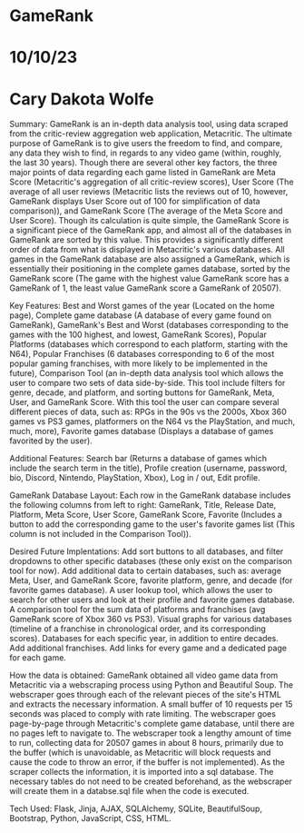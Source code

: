 # GameRank
# 10/10/23
# Cary Dakota Wolfe

Summary: 
GameRank is an in-depth data analysis tool, using data scraped from the critic-review aggregation web application, Metacritic. The ultimate purpose of GameRank is to give users the freedom to find, and compare, any data they wish to find, in regards to any video game (within, roughly, the last 30 years). Though there are several other key factors, the three major points of data regarding each game listed in GameRank are Meta Score (Metacritic's aggregation of all critic-review scores), User Score (The average of all user reviews (Metacritic lists the reviews out of 10, however, GameRank displays User Score out of 100 for simplification of data comparison)), and GameRank Score (The average of the Meta Score and User Score). Though its calculation is quite simple, the GameRank Score is a significant piece of the GameRank app, and almost all of the databases in GameRank are sorted by this value. This provides a significantly different order of data from what is displayed in Metacritic's various databases. All games in the GameRank database are also assigned a GameRank, which is essentially their positioning in the complete games database, sorted by the GameRank score (The game with the highest value GameRank score has a GameRank of 1, the least value GameRank score a GameRank of 20507).

Key Features: 
Best and Worst games of the year (Located on the home page), Complete game database (A database of every game found on GameRank), GameRank's Best and Worst (databases corresponding to the games with the 100 highest, and lowest, GameRank Scores), Popular Platforms (databases which correspond to each platform, starting with the N64), Popular Franchises (6 databases corresponding to 6 of the most popular gaming franchises, with more likely to be implemented in the future), Comparison Tool (an in-depth data analysis tool which allows the user to compare two sets of data side-by-side. This tool include filters for genre, decade, and platform, and sorting buttons for GameRank, Meta, User, and GameRank Score. With this tool the user can compare several different pieces of data, such as: RPGs in the 90s vs the 2000s, Xbox 360 games vs PS3 games, platformers on the N64 vs the PlayStation, and much, much, more), Favorite games database (Displays a database of games favorited by the user).

Additional Features: 
Search bar (Returns a database of games which include the search term in the title), Profile creation (username, password, bio, Discord, Nintendo, PlayStation, Xbox), Log in / out, Edit profile.

GameRank Database Layout: 
Each row in the GameRank database includes the following columns from left to right: GameRank, Title, Release Date, Platform, Meta Score, User Score, GameRank Score, Favorite (Includes a button to add the corresponding game to the user's favorite games list (This column is not included in the Comparison Tool)).

Desired Future Implentations: 
Add sort buttons to all databases, and filter dropdowns to other specific databases (these only exist on the comparison tool for now). Add additional data to certain databases, such as: average Meta, User, and GameRank Score, favorite platform, genre, and decade (for favorite games database). A user lookup tool, which allows the user to search for other users and look at their profile and favorite games database. A comparison tool for the sum data of platforms and franchises (avg GameRank score of Xbox 360 vs PS3). Visual graphs for various databases (timeline of a franchise in chronological order, and its corresponding scores). Databases for each specific year, in addition to entire decades. Add additional franchises. Add links for every game and a dedicated page for each game.

How the data is obtained: 
GameRank obtained all video game data from Metacritic via a webscraping process using Python and Beautiful Soup. The webscraper goes through each of the relevant pieces of the site's HTML and extracts the necessary information. A small buffer of 10 requests per 15 seconds was placed to comply with rate limiting. The webscraper goes page-by-page through Metacritic's complete game database, until there are no pages left to navigate to. The webscraper took a lengthy amount of time to run, collecting data for 20507 games in about 8 hours, primarily due to the buffer (which is unavoidable, as Metacritic will block requests and cause the code to throw an error, if the buffer is not implemented). As the scraper collects the information, it is imported into a sql database. The necessary tables do not need to be created beforehand, as the webscraper will create them in a databse.sql file when the code is executed. 

Tech Used:
Flask, Jinja, AJAX, SQLAlchemy, SQLite, BeautifulSoup, Bootstrap, Python, JavaScript, CSS, HTML.